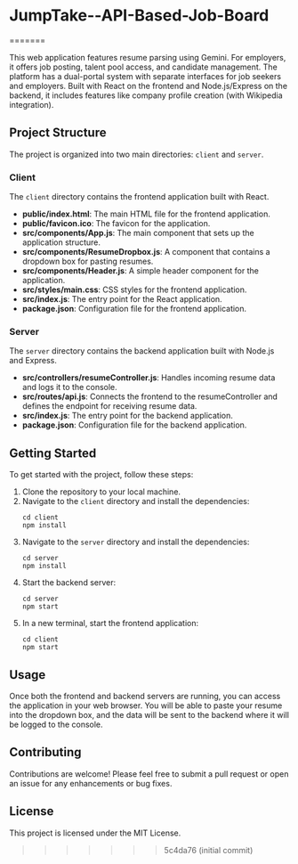 
# JumpTake--API-Based-Job-Board
=======

This web application features resume parsing using Gemini. For employers, it offers job posting, talent pool access, and candidate management. 
The platform has a dual-portal system with separate interfaces for job seekers and employers. Built with React on the frontend and Node.js/Express on the backend, it includes features like company 
profile creation (with Wikipedia integration).

## Project Structure

The project is organized into two main directories: `client` and `server`.

### Client

The `client` directory contains the frontend application built with React.

- **public/index.html**: The main HTML file for the frontend application.
- **public/favicon.ico**: The favicon for the application.
- **src/components/App.js**: The main component that sets up the application structure.
- **src/components/ResumeDropbox.js**: A component that contains a dropdown box for pasting resumes.
- **src/components/Header.js**: A simple header component for the application.
- **src/styles/main.css**: CSS styles for the frontend application.
- **src/index.js**: The entry point for the React application.
- **package.json**: Configuration file for the frontend application.

### Server

The `server` directory contains the backend application built with Node.js and Express.

- **src/controllers/resumeController.js**: Handles incoming resume data and logs it to the console.
- **src/routes/api.js**: Connects the frontend to the resumeController and defines the endpoint for receiving resume data.
- **src/index.js**: The entry point for the backend application.
- **package.json**: Configuration file for the backend application.

## Getting Started

To get started with the project, follow these steps:

1. Clone the repository to your local machine.
2. Navigate to the `client` directory and install the dependencies:
   ```
   cd client
   npm install
   ```
3. Navigate to the `server` directory and install the dependencies:
   ```
   cd server
   npm install
   ```
4. Start the backend server:
   ```
   cd server
   npm start
   ```
5. In a new terminal, start the frontend application:
   ```
   cd client
   npm start
   ```

## Usage

Once both the frontend and backend servers are running, you can access the application in your web browser. You will be able to paste your resume into the dropdown box, and the data will be sent to the backend where it will be logged to the console.

## Contributing

Contributions are welcome! Please feel free to submit a pull request or open an issue for any enhancements or bug fixes.

## License

This project is licensed under the MIT License.
>>>>>>> 5c4da76 (initial commit)
